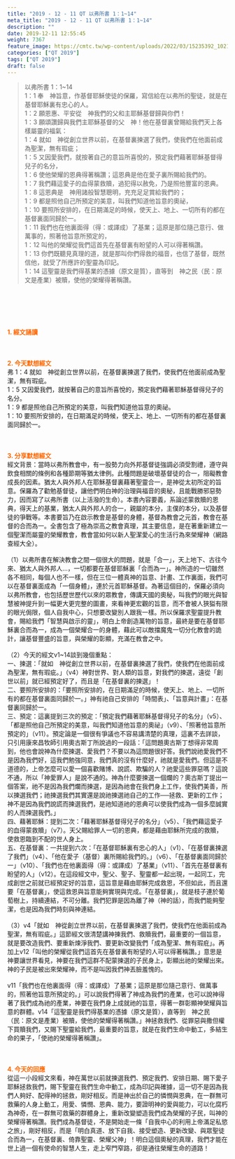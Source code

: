 ```yaml
---
title: "2019 - 12 - 11 QT 以弗所書 1：1~14"
meta_title: "2019 - 12 - 11 QT 以弗所書 1：1~14"
description: ""
date: 2019-12-11 12:55:45
weight: 7367
feature_image: https://cmtc.tw/wp-content/uploads/2022/03/15235392_10211799862337740_180693556567566654_o-1.webp
categories: ["QT 2019"]
tags: ["QT 2019"]
draft: false
---
```


<blockquote>以弗所書 1：1~14<br />
1：1 奉　神旨意，作基督耶穌使徒的保羅，寫信給在以弗所的聖徒，就是在基督耶穌裏有忠心的人。<br />
1：2 願恩惠、平安從　神我們的父和主耶穌基督歸與你們！<br />
1：3 願頌讚歸與我們主耶穌基督的父　神！他在基督裏曾賜給我們天上各樣屬靈的福氣：<br />
1：4 就如　神從創立世界以前，在基督裏揀選了我們，使我們在他面前成為聖潔，無有瑕疵；<br />
1：5 又因愛我們，就按著自己的意旨所喜悅的，預定我們藉著耶穌基督得兒子的名分，<br />
1：6 使他榮耀的恩典得著稱讚；這恩典是他在愛子裏所賜給我們的。<br />
1：7 我們藉這愛子的血得蒙救贖，過犯得以赦免，乃是照他豐富的恩典。<br />
1：8 這恩典是　神用諸般智慧聰明，充充足足賞給我們的；<br />
1：9 都是照他自己所預定的美意，叫我們知道他旨意的奧祕，<br />
1：10 要照所安排的，在日期滿足的時候，使天上、地上、一切所有的都在基督裏面同歸於一。<br />
1：11 我們也在他裏面得（得：或譯成）了基業；這原是那位隨己意行、做萬事的，照著他旨意所預定的，<br />
1：12 叫他的榮耀從我們這首先在基督裏有盼望的人可以得著稱讚。<br />
1：13 你們既聽見真理的道，就是那叫你們得救的福音，也信了基督，既然信他，就受了所應許的聖靈為印記。<br />
1：14 這聖靈是我們得基業的憑據（原文是質），直等到　神之民（民：原文是產業）被贖，使他的榮耀得著稱讚。</blockquote><br />
&nbsp;<br />
<br />
&nbsp;<br />
<br />
<span style="color: #ff6600;"><strong>1. </strong><strong>經文誦讀</strong></span><br />
<br />
<span style="color: #ff6600;"><strong> </strong></span><br />
<br />
<span style="color: #ff6600;"><strong>2. 今天默想</strong><strong>經文<br />
</strong></span>弗 1：4 就如　神從創立世界以前，在基督裏揀選了我們，使我們在他面前成為聖潔，無有瑕疵。<br />
1：5 又因愛我們，就按著自己的意旨所喜悅的，預定我們藉著耶穌基督得兒子的名分。<br />
1：9 都是照他自己所預定的美意，叫我們知道他旨意的奧祕。<br />
1：10 要照所安排的，在日期滿足的時候，使天上、地上、一切所有的都在基督裏面同歸於一。<br />
<br />
&nbsp;<br />
<br />
<span style="color: #ff6600;"><strong>3. 分享默想經文<br />
</strong></span>經文背景：當時以弗所教會中，有一股勢力向外邦基督徒強調必須受割禮，遵守與飲食相關的條例和各種節期等猶太律例。此種問題是破壞基督徒的合一，阻礙教會成長的因素。猶太人與外邦人在耶穌基督裏藉著聖靈合一，是神從太初所定的旨意。保羅為了勸勉基督徒，讓他們明白神的治理與福音的奧秘，且能戰勝邪惡勢力，因而寫了以弗所書（以上活潑的生命）。本書內容要義，系論述蒙救贖的恩典，得天上的基業，猶太人與外邦人的合一，親屬的本分，主僕的本分，以及基督徒的爭戰等。本書要旨乃在啟示教會是基督的身體，基督為教會之元首，教會在基督的合而為一。全書包含了極為崇高之教會真理，其主要信息，是在著重新建立一個聖潔而屬靈的榮耀教會，教會當如何以新人聖潔愛心的生活行為來榮耀神（網路查經大全）。<br />
<br />
（1）以弗所書在解決教會之間一個很大的問題，就是「合一」，天上地下、古往今來、猶太人與外邦人…，一切都要在基督耶穌裏「合而為一」。神所造的一切雖然各不相同，每個人也不一樣，但在三位一體真神的旨意、計畫、工作裏面，我們可以在基督裏面成為「一個身體」，連於元首耶穌基督。為著這個目的，保羅必須向以弗所教會，也包括歷世歷代以來的眾教會，傳講天國的奧秘，叫我們的眼光與智慧被神提升到一幅更大更完整的圖畫，來看神更宏觀的旨意，而不會被人狹獈有限的眼光侷限，個人自我中心，只想要改變別人跟我一樣。所以保羅求聖靈提升教會，賜給我們「智慧與啟示的靈」，明白上帝創造萬物的旨意，最終是要在基督耶穌裏合而為一，成為一個榮耀合一的身體，藉此可以敵擋魔鬼一切分化教會的詭計，讓基督豐盛的旨意，與榮耀的彰顯，充滿在教會之中。<br />
<br />
（2）今天的經文v1~14談到幾個重點：<br />
一、揀選：「就如　神從創立世界以前，在基督裏揀選了我們，使我們在他面前成為聖潔，無有瑕疵。」（v4）神對世界、對人類的旨意，對我們的揀選，遠從「創世以前」就已經預定好了，而且是「在基督裏的揀選」！<br />
二、要照所安排的：「要照所安排的，在日期滿足的時候，使天上、地上、一切所有的都在基督裏面同歸於一。」神有祂自己安排的「時間表」、「旨意與計畫」：在基督裏同歸於一。<br />
三、預定：這裏提到三次的預定：「預定我們藉著耶穌基督得兒子的名分」（v5）、「都是照他自己所預定的美意，叫我們知道他旨意的奧祕」（v9）、「照著他旨意所預定的」（v11）。預定論是一個很有爭議也不容易講清楚的真理，這裏不去詳談，只引用康來昌牧師引用奧古斯丁所說過的一段話：「這問題奧古斯丁想得非常周到，他也會說神為什麼揀選、愛我們？不要以為這問題很好答。我們說祂愛我們不是因為我們好，這我們勉強同意，我們真的沒有什麼好，祂就是愛我們。但這是不道德的，上帝怎麼可以愛一個喜歡賭博、說謊、欺騙的人？祂愛這些罪惡嗎？這說不通，所以「神愛罪人」是說不通的。神為什麼要揀選一個爛的？奧古斯丁提出一個答案，祂不是因為我們爛而揀選，是因為祂會在我們身上工作，使我們美善，所以揀選我們；祂揀選我們其實還是說祂揀選祂自己的工作──拯救、更新的工作；神不是因為我們說謊而揀選我們，是祂知道祂的恩典可以使我們成為一個多麼誠實的人而揀選我們。」<br />
四、藉著耶穌：提到二次：「藉著耶穌基督得兒子的名分」（v5）、「我們藉這愛子的血得蒙救贖」（v7）。天父賜給罪人一切的恩典，都是藉由耶穌所完成的救贖，使救恩臨到不配的世人身上。<br />
五、在基督裏：一共提到六次：「在基督耶穌裏有忠心的人」（v1）、「在基督裏揀選了我們」（v4）、「他在愛子（基督）裏所賜給我們的。」（v6）、「在基督裏面同歸於一」（v10）、「我們也在他裏面得（得：或譯成）了基業」（v11）、「首先在基督裏有盼望的人」（v12）。在這段經文中，聖父、聖子、聖靈都一起出現，一起同工，完成創世之前就已經預定好的旨意，這旨意是藉由耶穌完成救恩，不但如此，而且還要「在基督裏」，使這救恩與旨意能夠實現與完成。「在基督裏」，就是枝子連於葡萄樹上，持續連結，不可分離。我們犯罪是因為離了神（神的話），而我們能夠聖潔，也是因為我們時刻與神連結。<br />
<br />
（3）v4「就如　神從創立世界以前，在基督裏揀選了我們，使我們在他面前成為聖潔，無有瑕疵。」這節經文很清楚講神揀我們、救贖我們，最重要的一個旨意，就是要改造我們、要重新煉淨我們、要更新改變我們「成為聖潔、無有瑕疪」。再加上v12「叫他的榮耀從我們這首先在基督裏有盼望的人可以得著稱讚。」意思是神要讓世界看見，神要在我們這群不配蒙揀選的子民身上，彰顯出祂的榮耀出來。神的子民是被出來榮耀神，而不是叫因我們神丟臉羞愧的。<br />
<br />
v11「我們也在他裏面得（得：或譯成）了基業；這原是那位隨己意行、做萬事的，照著他旨意所預定的。」可以說我們得著了神成為我們的產業，也可以說神得著了我們成為祂的產業，神要在我們身上成就祂的旨意，得著一群彰顯神榮耀與旨意的群體。v14「這聖靈是我們得基業的憑據（原文是質），直等到　神之民（民：原文是產業）被贖，使他的榮耀得著稱讚。」神拯救我們、從罪惡與撒但權下買贖我們，又賜下聖靈給我們，最重要的旨意，就是在我們生命中動工，多結生命的果子，「使祂的榮耀得著稱讚」。<br />
<br />
<span style="color: #ff6600;"><strong> </strong></span><br />
<br />
<span style="color: #ff6600;"><strong>4. 今天的回應<br />
</strong></span>從這一小段經文來看，神在萬世以前就揀選我們、預定我們、安排日期、賜下愛子耶穌拯救我們，賜下聖靈在我們生命中動工，成為印記與確據，這一切不是因為我們人夠好、配得神的拯救，剛好相反。而是神出於自己的憐憫與恩典，在一群無可救藥的人身上動工，用愛、憐憫、恩典、能力，要證明神的愛與能力，可以化腐朽為神奇，在一群無可救藥的群體身上，重新改變塑造我們成為榮耀的子民，叫神的榮耀得著稱讚。我們成為基督徒，不是開始走一條「自我中心的利用上帝滿足私慾之旅」，剛好相反，而是「明白真道、放下自我、接受塑造、更新改變、與眾聖徒合而為一，在基督裏、倚靠聖靈、榮耀父神」！明白這個奧秘的真理，我們才能在世上過一個有使命的智慧人生，走上窄門窄路，卻是通往榮耀生命的道路！
        